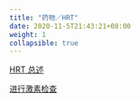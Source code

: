```yaml
---
title: "药物／HRT"
date: 2020-11-5T21:43:21+08:00
weight: 1
collapsible: true
---
```


<a href="hrt">HRT 总述</a>

<a href="check">进行激素检查</a>
